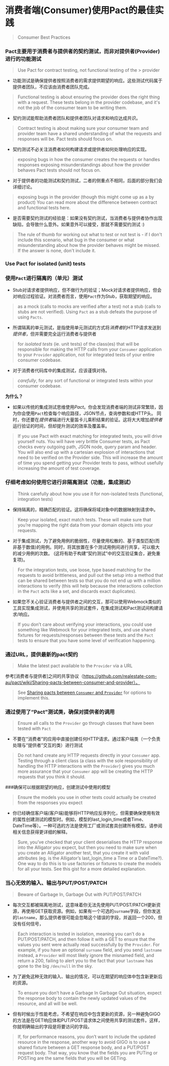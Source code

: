 # 消费者端(Consumer)使用Pact的最佳实践
> Consumer Best Practices

### Pact主要用于消费者与提供者的契约测试，而非对提供者(Provider)进行的功能测试

> Use Pact for contract testing, not functional testing of the > provider


* 功能测试是确保提供者按照消费者的需求提供期望的响应。这些测试代码属于提供者团队，不应该由消费者团队完成。

> Functional testing is about ensuring the provider does the right thing with a request. These tests belong in the provider codebase, and it's not the job of the consumer team to be writing them.


* 契约测试能帮助消费者团队和提供者团队对请求和响应达成共识。

> Contract testing is about making sure your consumer team and provider team have a shared understanding of what the requests and responses will be. Pact tests should focus on.


* 契约测试不必关注消费者如何构建请求或提供者如何处理响应的实现。
> exposing bugs in how the consumer creates the requests or handles responses exposing misunderstandings about how the provider behaves
Pact tests should not focus on.


* 对于提供者的功能测试和契约测试，二者的侧重点不相同，后面的部分我们会详细讨论。
> exposing bugs in the provider (though this might come up as a by product) You can read more about the difference between contract and functional tests here.


* 是否需要契约测试的经验是：如果没有契约测试，当消费者与提供者协作出现缺陷，会导致什么意外。如果意外可以接受，那就不需要契约测试 :)

> The rule of thumb for working out what to test or not test is - if I don't include this scenario, what bug in the consumer or what misunderstanding about how the provider behaves might be missed. If the answer is none, don't include it.

### Use Pact for isolated (unit) tests
### 使用`Pact`进行隔离的（单元）测试

* Stub对请求者提供响应，但不做行为的验证；Mock对请求者提供响应，但会对响应过程验证。对消费者而言，使用`Pact`作为Stub，获取期望的响应。

> as a mock (calls to mocks are verified after a test) not a stub (calls to stubs are not verified). Using `Pact` as a stub defeats the purpose of using `Pacts`.

* 所谓隔离的单元测试，是指使用单元测试的方式将*消费者*的HTTP请求发送到*提供者*，但并需要完全运行消费者与提供者

> for *isolated tests* (ie. unit tests) of the class(es) that will be responsible for making the HTTP calls from your `Consumer` application to your `Provider` application, not for integrated tests of your entire consumer codebase.


* 对于消费者代码库中的集成测试，应该谨慎对待。
> *carefully*, for any sort of functional or integrated tests within your consumer codebase.


**为什么？**

* 如果以传统的集成测试思维使用*Pact*。你会发现消费者端的测试非常繁琐，因为你会使用`Pact`检查每个响应路径，JSON节点，查询参数和或HTTP头。
同时，你还要在*提供者*端进行大量笛卡儿乘积结果的验证。这将大大增加*提供者*运行验证的时间，但却提升测试的效率及覆盖率。

> If you use Pact with exact matching for integrated tests, you will drive yourself nuts. You will have very brittle Consumer tests, as Pact checks every outgoing path, JSON node, query param and header. You will also end up with a cartesian explosion of interactions that need to be verified on the Provider side. This will increase the amount of time you spend getting your Provider tests to pass, without usefully increasing the amount of test coverage.




### 仔细考虑如何使用它进行非隔离测试（功能，集成测试）
> Think carefully about how you use it for non-isolated tests (functional, integration tests)


* 保持隔离的，精确匹配的验证。这将确保将域对象中的数据映射到请求中。

> Keep your isolated, exact match tests. These will make sure that you’re mapping the right data from your domain objects into your requests.


* 对于集成测试，为了避免用例的脆弱性，尽量使用松散的、基于类型匹配(而非基于数值)的用例。同时，将其放置在多个测试用例间进行共享，可以极大的减少用例的次数。
(这将有助于构建“契约测试”中的交互验证集合，避免重复项)。

> For the integration tests, use loose, type based matching for the requests to avoid brittleness, and pull out the setup into a method that can be shared between tests so that you do not end up with a million interactions to verify (this will help because the interactions collection in the `Pact` acts like a set, and discards exact duplicates).


* 如果您不关心验证消费者与提供者之间的交互，那可以使用Webmock类似的工具实现集成测试，并使用共享的测试套件，在集成测试和Pact测试间构建请求/响应。

> If you don’t care about verifying your interactions, you could use something like Webmock for your integrated tests, and use shared fixtures for requests/responses between these tests and the `Pact` tests to ensure that you have some level of verification happening.


### 通过URL，提供最新的pact契约
> Make the latest pact available to the `Provider` via a URL

参考[消费者与提供者]之间的共享协议（https://github.com/realestate-com-au/pact/wiki/Sharing-pacts-between-consumer-and-provider）。

> See [Sharing pacts between `Consumer` and `Provider`](https://github.com/realestate-com-au/pact/wiki/Sharing-pacts-between-consumer-and-provider) for options to implement this.


### 通过使用了“Pact”测试类，确保对提供者的调用
> Ensure all calls to the `Provider` go through classes that have been tested with `Pact`

* 不要在“消费者”的应用中直接创建任何HTTP请求。通过客户端类（一个负责处理与“提供者”交互的类）进行测试

> Do not hand create any HTTP requests directly in your `Consumer` app. Testing through a client class (a class with the sole responsibility of handling the HTTP interactions with the `Provider`) gives you much more assurance that your `Consumer` app will be creating the HTTP requests that you think it should.

###确保可以根据期望的响应，创建测试中使用的模型
> Ensure the models you use in other tests could actually be created from the responses you expect

* 你已经确信客户端(客户端)能够将HTTP响应反序列化，但需要确保使用有效的属性创建测试的模型时。例如，模型的last_login_time或者Time、DateTime等）。一种可选的方法是使用工厂或测试套具创建所有模型。请参阅相关信息获得更详细的解释。
> Sure, you’ve checked that your client deserialises the HTTP response into the Alligator you expect, but then you need to make sure when you create an Alligator another test, that you create it with valid attributes (eg. is the Alligator’s last_login_time a Time or a DateTime?). One way to do this is to use factories or fixtures to create the models for all your tests. See this gist for a more detailed explanation.


### 当心无效的输入、输出与PUT/POST/PATCH
> Beware of Garbage In, Garbage Out with PUT/POST/PATCH

* 每次交互都被隔离地测试，这意味着你无法先使用PUT/POST/PATCH更新资源，再使用GET获取资源。例如，如果有一个可选的`surname`字段，但你发送的`lastname`，那么提供者很可能会忽略这个错误的字段，并返回一个200，但没有任何信号，

> Each interaction is tested in isolation, meaning you can’t do a PUT/POST/PATCH, and then follow it with a GET to ensure that the values you sent were actually read successfully by the `Provider`. For example, if you have an optional `surname` field, and you send `lastname` instead, a `Provider` will most likely ignore the misnamed field, and return a 200, failing to alert you to the fact that your `lastname` has gone to the big `/dev/null` in the sky.


* 为了避免这种无效的输入、输出的情况，可以在期望的响应体中包含新更新后的资源。
> To ensure you don’t have a Garbage In Garbage Out situation, expect the response body to contain the newly updated values of the resource, and all will be well.

* 但有时候出于性能考虑，不希望在响应中包含更新的资源，另一种避免GIGO的方法是在GET响应体和PUT/POST请求体之间使用共享的测试套件。这样，你就明确输出的字段是将要访问的字段。
> If, for performance reasons, you don’t want to include the updated resource in the response, another way to avoid GIGO is to use a shared fixture between a GET response body, and a PUT/POST request body. That way, you know that the fields you are PUTing or POSTing are the same fields that you will be GETing.
